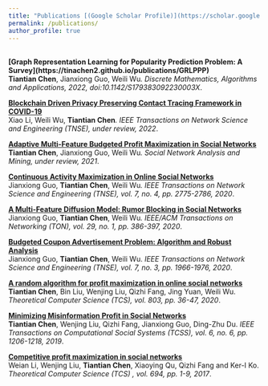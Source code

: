 ```yaml
---
title: "Publications [(Google Scholar Profile)](https://scholar.google.com/citations?hl=en&view_op=list_works&gmla=AJsN-F5DF5s-nGnEtEnmyAfoSZxXLJpxqX_AOIz-GGjn35G0ab5_jf66siyIMQeFRAqbm17lFjy3RTzYdT8LFrmMkzI7gj-0ZQ&user=CtFKnnsAAAAJ)"
permalink: /publications/
author_profile: true
---
```

<br>
<b>[Graph Representation Learning for Popularity Prediction Problem: A Survey](https://tinachen2.github.io/publications/GRLPPP)</b> <br> <b>Tiantian Chen</b>, Jianxiong Guo, Weili Wu<i>. Discrete Mathematics, Algorithms and Applications, 2022, doi:10.1142/S179383092230003X</i>. 


<b>[Blockchain Driven Privacy Preserving Contact Tracing Framework in COVID-19](https://tinachen2.github.io/publications/BDPPCTF)</b> <br> Xiao Li, Weili Wu, <b>Tiantian Chen</b><i>. IEEE Transactions on Network Science and Engineering (TNSE), under review, 2022</i>. 


<b>[Adaptive Multi-Feature Budgeted Profit Maximization in Social Networks](https://tinachen2.github.io/publications/AMBPMSN)</b> <br> <b>Tiantian Chen</b>, Jianxiong Guo, Weili Wu<i>. Social Network Analysis and Mining, under review, 2021</i>. 

<b>[Continuous Activity Maximization in Online Social Networks](https://tinachen2.github.io/publications/CAMOSN)</b> <br> Jianxiong Guo, <b>Tiantian Chen</b>, Weili Wu<i>. IEEE Transactions on Network Science and Engineering (TNSE), vol. 7, no. 4, pp. 2775-2786, 2020</i>. 

<b>[A Multi-Feature Diffusion Model: Rumor Blocking in Social Networks](https://tinachen2.github.io/publications/AMDMRBSN)</b> <br> Jianxiong Guo, <b>Tiantian Chen</b>, Weili Wu<i>. IEEE/ACM Transactions on Networking (TON), vol. 29, no. 1, pp. 386-397, 2020</i>. 

<b>[Budgeted Coupon Advertisement Problem: Algorithm and Robust Analysis](https://tinachen2.github.io/publications/BCAPARA)</b> <br> Jianxiong Guo, <b>Tiantian Chen</b>, Weili Wu. <i>IEEE Transactions on Network Science and Engineering (TNSE), vol. 7, no. 3, pp. 1966-1976, 2020</i>.

<b>[A random algorithm for profit maximization in online social networks](https://tinachen2.github.io/publications/ARAPMOSN)</b> <br> <b>Tiantian Chen</b>, Bin Liu, Wenjing Liu, Qizhi Fang, Jing Yuan, Weili Wu.<i> Theoretical Computer Science (TCS), vol. 803, pp. 36-47, 2020</i>.

<b>[Minimizing Misinformation Profit in Social Networks](https://tinachen2.github.io/publications/MMPSN)</b> <br> <b>Tiantian Chen</b>, Wenjing Liu, Qizhi Fang, Jianxiong Guo, Ding-Zhu Du.<i> IEEE Transactions on Computational Social Systems (TCSS), vol. 6, no. 6, pp. 1206-1218, 2019</i>.


<b>[Competitive profit maximization in social networks](https://tinachen2.github.io/publications/CPMSN)</b> <br> 
Weian Li, Wenjing Liu, <b>Tiantian Chen</b>, Xiaoying Qu, Qizhi Fang and Ker-I Ko. <i> Theoretical Computer Science (TCS) , vol. 694, pp. 1-9, 2017</i>. 

  



